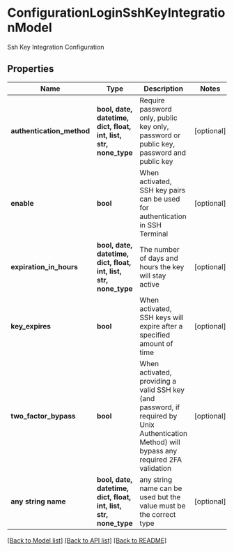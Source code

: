 # ConfigurationLoginSshKeyIntegrationModel

Ssh Key Integration Configuration

## Properties
Name | Type | Description | Notes
------------ | ------------- | ------------- | -------------
**authentication_method** | **bool, date, datetime, dict, float, int, list, str, none_type** | Require password only, public key only, password or public key, password and public key | [optional] 
**enable** | **bool** | When activated, SSH key pairs can be used for authentication in SSH Terminal | [optional] 
**expiration_in_hours** | **bool, date, datetime, dict, float, int, list, str, none_type** | The number of days and hours the key will stay active | [optional] 
**key_expires** | **bool** | When activated, SSH keys will expire after a specified amount of time | [optional] 
**two_factor_bypass** | **bool** | When activated, providing a valid SSH key (and password, if required by Unix Authentication Method) will bypass any required 2FA validation | [optional] 
**any string name** | **bool, date, datetime, dict, float, int, list, str, none_type** | any string name can be used but the value must be the correct type | [optional]

[[Back to Model list]](../README.md#documentation-for-models) [[Back to API list]](../README.md#documentation-for-api-endpoints) [[Back to README]](../README.md)


